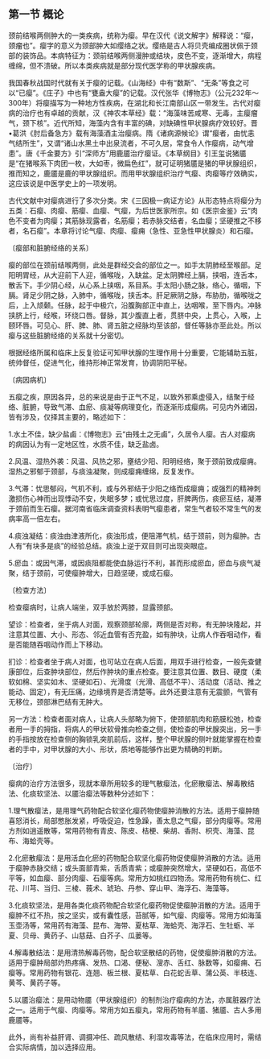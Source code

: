 ## 第一节 概论

颈前结喉两侧肿大的一类疾病，统称为瘿。早在汉代《说文解字》解释说：“瘿，颈瘤也”。瘿字的意义为颈部肿大如缨络之状。缨络是古人将贝壳编成圈状佩于颈部的装饰品。本病特征为：颈前结喉两侧漫肿或结块，皮色不变，逐渐增大，病程缠绵，但不溃破。所以本类疾病就是部分现代医学称的甲状腺疾病。

我国春秋战国时代就有关于瘿的记载。《山海经》中有“数斯”、“无条”等食之可以“已瘿”。《庄子》中也有“甕盎大瘿”的记载。汉代张华《博物志》（公元232年〜300年）将瘿描写为一种地方性疾病，在湖北和长江南部山区一带发生。古代对瘿病的治疗也有卓越的贡献，汉《神农本草经》载：“海藻味苦咸寒、无毒，主瘿瘤气，颈下核”。近代所知，海藻内含有丰富的碘，对缺碘性甲状腺病疗效较好。晋•葛洪《肘后备急方》载有海藻酒主治瘿病。隋《诸病源候论》谓“瘿者，由忧恚气结所生”，又谓“诸山水黑土中出泉流者，不可久居，常食令人作瘿病，动气增患”。唐《千金要方》引“深师方”用鹿靥治疗瘿证。《本草纲目》引王玺说猪靥是“在猪喉系下肉团一枚，大如枣，微扁色红”，就可证明猪靥是猪的甲状腺组织，推而知之，鹿靥是鹿的甲状腺组织。而用甲状腺组织治疗气瘿、肉瘿等疗效确实，这应该说是中医学史上的一项发明。

古代文献中对瘿病进行了多次分类。宋《三因极一病证方论》从形态特点将瘿分为五类：石瘿、肉瘿、筋瘿、血瘿、气瘿，为后世医家所宗。如《医宗金鉴》云“肉色不变者为肉瘿；其筋脉现露者，名筋瘿；若赤脉交结者，名血瘿；坚硬推之不移者，名石瘿”。本章将讨论气瘿、肉瘿、瘿痈（急性、亚急性甲状腺炎）和石瘿。

〔瘿部和脏腑经络的关系〕

瘿的部位在颈前结喉两侧，此处是群经交会的部位之一。如手太阴肺经至喉部。足阳明胃经，从大迎前下人迎，循喉咙，入缺盆。足太阴脾经上膈，挟咽，连舌本，散舌下。手少阴心经，从心系上挟咽，系目系。手太阳小肠之脉，络心，循咽，下膈。肾足少阴之脉，入肺中，循喉咙，挟舌本。肝足厥阴之脉，布胁肋，循喉咙之后，上入颃颡。任脉，起于中极穴，沿腹胸部正中直上，达咽喉，至下唇内。冲脉挟脐上行，经喉，环绕口唇。督脉，其少腹直上者，贯脐中央，上贯心，入喉，上颐环唇。可见心、肝、脾、肺、肾五脏之经脉均至该部，督任等脉亦至此处。所以瘿与这些脏腑经络的关系就十分密切。

根据经络所属和临床上反复验证可知甲状腺的生理作用十分重要，它能辅助五脏，统帅督任，促进气化，维持形神正常发育，协调阴阳平秘。

〔病因病机〕

五瘿之疾，原因各异，总的来说是由于正气不足，以致外邪乘虚侵入，结聚于经络、脏腑，导致气滞、血瘀、痰凝等病理变化，而逐渐形成瘿病。可见内外诸因，皆有涉及，仅择其主要的，略述如下：

1.水土不佳，缺少盐鹵：《博物志》云“由残土之无鹵”，久居令人瘿。古人对瘿病的病因认为有一定地区性，水质不佳，缺乏盐卤。

2.风温、湿热外袭：风温、风热之邪，壅结少阳、阳明经络，聚于颈前致成瘿痈。湿热之邪郁于颈部，与痰浊凝聚，则成瘿痈缠绵，反复发作。

3.气滞：忧思郁闷，气机不利，或与外邪结于少阳之络而成瘿痈；或强烈的精神刺激损伤心神而出现悸动不安，失眠多梦；或忧思过度，肝脾两伤，痰瘀互结，凝滞于颈前而生石瘿。据河南省临床调查资料表明气瘿患者，常生气者较不常生气的发病率高一倍左右。

4.痰浊凝结：痰浊由津液所化，痰浊形成，便阻滞气机，结于颈前，则为瘿肿。古人有“有块多是痰”的经验总结。痰浊上逆于双目则可出现突眼症。

5.瘀血：或因气滞，或因痰阻都能使血脉运行不利，甚而形成瘀血，瘀血与痰气凝聚，结于颈前，可使瘿肿增大，日趋坚硬，或成石瘿。

〔检查方法〕

检查瘿病时，让病人端坐，双手放於两膝，显露颈部。

望诊：检查者，坐于病人对面，观察颈部轮廓，两侧是否对称，有无肿块隆起，并注意其位置、大小、形态、邻近血管有否充盈，如有肿块，让病人作吞咽动作，看是否能随吞咽动作而上下移动。

扪诊：检查者坐于病人对面，也可站立在病人后面，用双手进行检查，一般先查健康部位，后查肿块部位，然后作肿块的重点检查。要注意其位置、数目、硬度（柔软如棉、坚实如木、坚硬如石）、光滑度（光滑、高低不平）、活动度（活动、推之能动、固定），有无压痛，边缘境界是否清楚等。此外还要注意有无震颤，气管有无移位，颈部淋巴结有无肿大。

另一方法：检查者面对病人，让病人头部略为俯下，使颈部肌肉和筋膜松弛，检查者用一手的拇指，将病人的甲状软骨推向检查之侧，使检查的甲状腺突出，另一手的手指按放在检查侧的胸锁乳突肌前后，这样，整个甲状腺的侧叶就能掌握在检查者的手中，对甲状腺的大小、形状，质地等能够作出更为精确的判断。

〔治疗〕

瘿病的治疗方法很多，现就本章所用较多的理气散瘿法，化瘀散瘿法、解毒散结法、化痰软坚法、以靥治瘿法等数种分述如下：

1.理气散瘿法，是用理气药物配合软坚化瘿药物使瘿肿消散的方法。适用于瘿肿随喜怒消长，局部憋胀发紧，呼吸促迫，性急躁，善太息之气瘿，部分肉瘿等。常用方剂如逍遥散等，常用药物有青皮、陈皮、桔梗、柴胡、香附、枳壳、海藻、昆布、海蛤壳等。

2.化瘀散瘿法：是用活血化瘀的药物配合软坚化瘿药物促使瘿肿消散的方法。适用于瘿肿赤脉交结；或头面部青紫，舌质青紫；或瘿肿突然增大，坚硬如石，高低不平等，如血瘿、部分肉瘿、石瘿等病。常用方如桃红四物汤。常用药物有桃仁、红花、川芎、当归、三棱、莪术、琥珀、丹参、穿山甲、海浮石、海藻等。

3.化痰软坚法，是用各类化痰药物配合软坚化瘿药物促使瘿肿消散的方法。适用于瘿肿不红不热，按之坚实，或有囊性感，苔腻等，如气瘿、肉瘿等。常用方如海藻玉壶汤等，常用药有海藻、昆布、海带、夏枯草、海蛤壳、海浮石、生牡蛎、半夏、贝母、黄药子、山慈菇、白芥子、瓜蒌等。

4.解毒散结法：是用清热解毒药物，配合软坚散结的药物，促使瘿肿消散的方法。适用于瘿肿局部灼热疼痛、发热、口渴、便秘、溲赤、舌红、脉数等，如瘿痈、石瘿等。常用药物有银花、连翘、板兰根、夏枯草、白花蛇舌草、蒲公英、半枝连、黄芩、黄药子等。

5.以靥治瘿法：是用动物靥（甲状腺组织）的制剂治疗瘿病的方法，亦属脏器疗法之一。适用于气瘿、肉瘿等。常用方如五瘿丸，常用药物有羊靥、猪靥、古人多用鹿靥等。

此外，尚有补益肝肾、调摄冲任、疏风散结、利湿攻毒等法，在临床应用时，需结合实际病情，加以选择应用。
